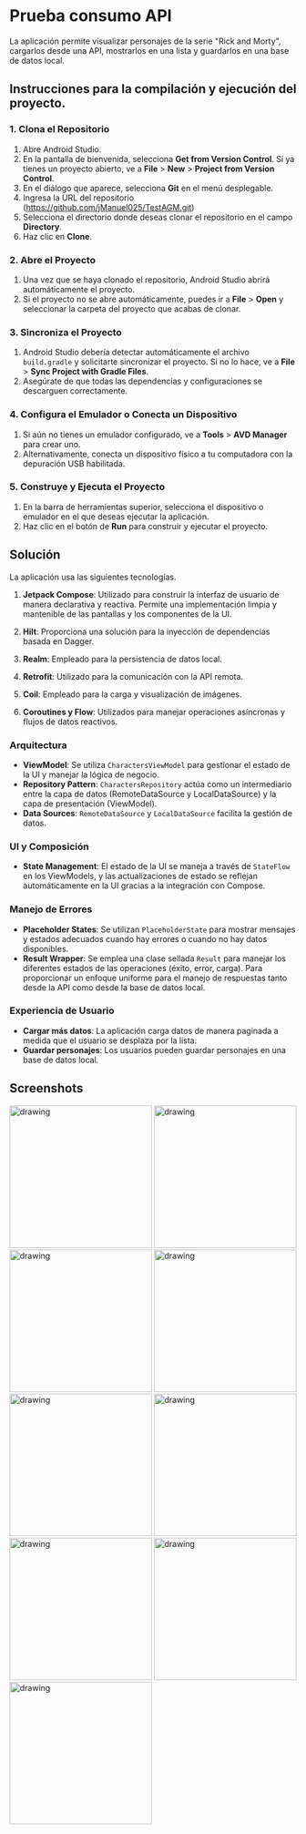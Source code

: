 # Prueba consumo API

La aplicación permite visualizar personajes de la serie "Rick and Morty", cargarlos desde una API, mostrarlos en una lista y guardarlos en una base de datos local.

## Instrucciones para la compilación y ejecución del proyecto.

### 1. Clona el Repositorio

1. Abre Android Studio.
2. En la pantalla de bienvenida, selecciona **Get from Version Control**. Si ya tienes un proyecto abierto, ve a **File** > **New** > **Project from Version Control**.
3. En el diálogo que aparece, selecciona **Git** en el menú desplegable.
4. Ingresa la URL del repositorio (https://github.com/jManuel025/TestAGM.git)
5. Selecciona el directorio donde deseas clonar el repositorio en el campo **Directory**.
6. Haz clic en **Clone**.

### 2. Abre el Proyecto

1. Una vez que se haya clonado el repositorio, Android Studio abrirá automáticamente el proyecto.
2. Si el proyecto no se abre automáticamente, puedes ir a **File** > **Open** y seleccionar la carpeta del proyecto que acabas de clonar.

### 3. Sincroniza el Proyecto

1. Android Studio debería detectar automáticamente el archivo `build.gradle` y solicitarte sincronizar el proyecto. Si no lo hace, ve a **File** > **Sync Project with Gradle Files**.
2. Asegúrate de que todas las dependencias y configuraciones se descarguen correctamente.

### 4. Configura el Emulador o Conecta un Dispositivo

1. Si aún no tienes un emulador configurado, ve a **Tools** > **AVD Manager** para crear uno.
2. Alternativamente, conecta un dispositivo físico a tu computadora con la depuración USB habilitada.

### 5. Construye y Ejecuta el Proyecto

1. En la barra de herramientas superior, selecciona el dispositivo o emulador en el que deseas ejecutar la aplicación.
2. Haz clic en el botón de **Run** para construir y ejecutar el proyecto.

## Solución

La aplicación usa las siguientes tecnologías.

1. **Jetpack Compose**: Utilizado para construir la interfaz de usuario de manera declarativa y reactiva. Permite una implementación limpia y mantenible de las pantallas y los componentes de la UI.

2. **Hilt**: Proporciona una solución para la inyección de dependencias basada en Dagger.

3. **Realm**: Empleado para la persistencia de datos local.

4. **Retrofit**: Utilizado para la comunicación con la API remota.

5. **Coil**: Empleado para la carga y visualización de imágenes.

6. **Coroutines y Flow**: Utilizados para manejar operaciones asíncronas y flujos de datos reactivos.

### Arquitectura

- **ViewModel**: Se utiliza `CharactersViewModel` para gestionar el estado de la UI y manejar la lógica de negocio.
- **Repository Pattern**: `CharactersRepository` actúa como un intermediario entre la capa de datos (RemoteDataSource y LocalDataSource) y la capa de presentación (ViewModel).
- **Data Sources**: `RemoteDataSource` y `LocalDataSource` facilita la gestión de datos.

### UI y Composición

- **State Management**: El estado de la UI se maneja a través de `StateFlow` en los ViewModels, y las actualizaciones de estado se reflejan automáticamente en la UI gracias a la integración con Compose.

### Manejo de Errores

- **Placeholder States**: Se utilizan `PlaceholderState` para mostrar mensajes y estados adecuados cuando hay errores o cuando no hay datos disponibles.
- **Result Wrapper**: Se emplea una clase sellada `Result` para manejar los diferentes estados de las operaciones (éxito, error, carga). Para proporcionar un enfoque uniforme para el manejo de respuestas tanto desde la API como desde la base de datos local.

### Experiencia de Usuario

- **Cargar más datos**: La aplicación carga datos de manera paginada a medida que el usuario se desplaza por la lista.
- **Guardar personajes**: Los usuarios pueden guardar personajes en una base de datos local.

## Screenshots
<img src="/app/src/main/res/drawable/ScreenShotsAGM/Screenshot_20240909_011414_TestAGM_1.jpg" alt="drawing" width="250"/>
<img src="/app/src/main/res/drawable/ScreenShotsAGM/Screenshot_20240909_011429_TestAGM_2.jpg" alt="drawing" width="250"/>
<img src="/app/src/main/res/drawable/ScreenShotsAGM/Screenshot_20240909_011439_TestAGM_3.jpg" alt="drawing" width="250"/>
<img src="/app/src/main/res/drawable/ScreenShotsAGM/Screenshot_20240909_011445_TestAGM_4.jpg" alt="drawing" width="250"/>
<img src="/app/src/main/res/drawable/ScreenShotsAGM/Screenshot_20240909_011351_TestAGM_5.jpg" alt="drawing" width="250"/>
<img src="/app/src/main/res/drawable/ScreenShotsAGM/Screenshot_20240909_011357_TestAGM_6.jpg" alt="drawing" width="250"/>
<img src="/app/src/main/res/drawable/ScreenShotsAGM/Screenshot_20240909_011500_TestAGM_7.jpg" alt="drawing" width="250"/>
<img src="/app/src/main/res/drawable/ScreenShotsAGM/Screenshot_20240909_011818_TestAGM_8.jpg" alt="drawing" width="250"/>
<img src="/app/src/main/res/drawable/ScreenShotsAGM/Screenshot_20240909_011753_TestAGM_9.jpg" alt="drawing" width="250"/>

